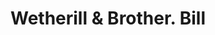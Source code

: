 ---
doi: 10.7916/D8GQ88X2
date_other: '1927'
date_other_textual: '1927'
form: printed ephemera
genre:
- Invoices
name:
- Wetherill & Brother
object_in_context_url: https://biggert.cul.columbia.edu/items/view/ave_biggert_01454
subject_hierarchical_geographic:
- Philadelphia, Pennsylvania, United States
subject_name:
- Wetherill & Brother
title: Wetherill & Brother. Bill
sort_title: Wetherill & Brother. Bill
call_number: ave_biggert_01454
coordinates:
- 40.00944444444445,-75.13333333333334
pid: ave_biggert_01454
identifiers: ave_biggert_01454
thumbnail: https://derivativo-2.library.columbia.edu/iiif/2/ldpd:344519/full/!256,256/0/native.jpg
permalink: "/biggert/ave_biggert_01454/"
layout: iiif-image-page
---